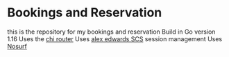 # Bookings and Reservation

this is the repository for my bookings and reservation
Build in Go version 1.16
Uses the [chi router](https://github.com/go-chi/chi)
Uses [alex edwards SCS](https://github.com/alexedwards/scs/v2) session management
Uses [Nosurf](https://github.com/justinas/nosurf)
